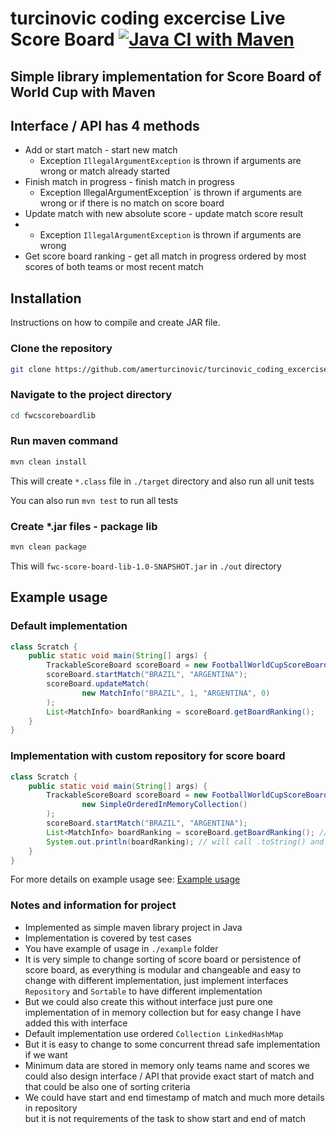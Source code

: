 # turcinovic coding excercise Live Score Board   [![Java CI with Maven](https://github.com/amerturcinovic/nsoft_excercise_maven/actions/workflows/maven.yml/badge.svg?branch=main&event=push)](https://github.com/amerturcinovic/nsoft_excercise_maven/actions/workflows/maven.yml)

## Simple library implementation for Score Board of World Cup with Maven

## Interface / API has 4 methods

- Add or start match - start new match
    - Exception `IllegalArgumentException` is thrown if arguments are wrong or match already started
- Finish match in progress - finish match in progress
    - Exception IllegalArgumentException` is thrown if arguments are wrong or if there is no match on score board
- Update match with new absolute score - update match score result
-   - Exception `IllegalArgumentException` is thrown if arguments are wrong
- Get score board ranking - get all match in progress ordered by most scores of both teams or most recent match

## Installation

Instructions on how to compile and create JAR file.

### Clone the repository
```bash
git clone https://github.com/amerturcinovic/turcinovic_coding_excercise_v_1_11.git
```

### Navigate to the project directory
```bash
cd fwcscoreboardlib
```
### Run maven command
```bash
mvn clean install
```
This will create `*.class` file in `./target` directory and also run all unit tests

You can also run `mvn test` to run all tests

### Create *.jar files - package lib
```bash
mvn clean package
```
This will `fwc-score-board-lib-1.0-SNAPSHOT.jar` in `./out` directory


## Example usage
### Default implementation
```java
class Scratch {
    public static void main(String[] args) {
        TrackableScoreBoard scoreBoard = new FootballWorldCupScoreBoard();
        scoreBoard.startMatch("BRAZIL", "ARGENTINA");
        scoreBoard.updateMatch(
                new MatchInfo("BRAZIL", 1, "ARGENTINA", 0)
        );
        List<MatchInfo> boardRanking = scoreBoard.getBoardRanking();
    }
}
```
### Implementation with custom repository for score board
```java
class Scratch {
    public static void main(String[] args) {
        TrackableScoreBoard scoreBoard = new FootballWorldCupScoreBoard(
                new SimpleOrderedInMemoryCollection()
        );
        scoreBoard.startMatch("BRAZIL", "ARGENTINA");
        List<MatchInfo> boardRanking = scoreBoard.getBoardRanking(); // to get list of matches
        System.out.println(boardRanking); // will call .toString() and return as: 1. BRAZIL 0 - ARGENTINA 0 
    }
}
```

For more details on example usage see: [Example usage](fwcscoreboardlib/src/main/java/org/nsoft/exercise/scoreboard/example/App.java)

### Notes and information for project
- Implemented as simple maven library project in Java
- Implementation is covered by test cases
- You have example of usage in `./example` folder
- It is very simple to change sorting of score board or persistence of score board,
  as everything is modular and changeable and easy to change with different implementation,
  just implement interfaces `Repository` and `Sortable` to have different implementation
- But we could also create this without interface just pure one implementation of in memory collection
but for easy change I  have added this with interface
- Default implementation use ordered `Collection LinkedHashMap`
- But it is easy to change to some concurrent thread safe implementation if we want
- Minimum data are stored in memory only teams name and scores
  we could also design interface / API that provide exact start of match
  and that could be also one of sorting criteria
- We could have start and end timestamp of match and much more details in repository\
but it is not requirements of the task to show start and end of match
